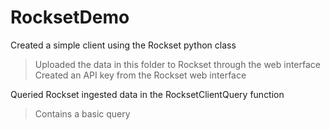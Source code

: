 # RocksetDemo
 Created a simple client using the Rockset python class
> Uploaded the data in this folder to Rockset through the web interface
> Created an API key from the Rockset web interface

Queried Rockset ingested data in the RocksetClientQuery function
>Contains a basic query
